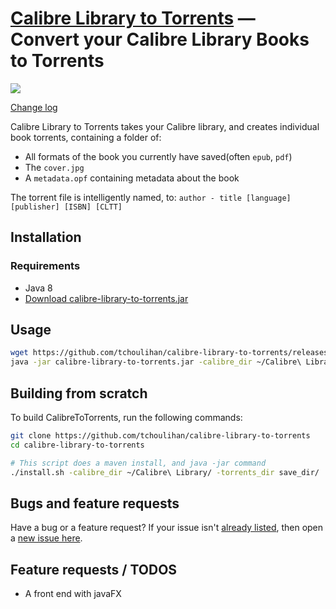 [Calibre Library to Torrents]() &mdash; Convert your Calibre Library Books to Torrents
==========
![](http://img.shields.io/version/0.0.2.png?color=green)


[Change log](https://github.com/tchoulihan/calibre-library-to-torrents/releases)


Calibre Library to Torrents takes your Calibre library, and creates individual book torrents, containing a folder of:
* All formats of the book you currently have saved(often `epub`, `pdf`)
* The `cover.jpg`
* A `metadata.opf` containing metadata about the book

The torrent file is intelligently named, to:
`author - title [language] [publisher] [ISBN] [CLTT]`


## Installation

### Requirements
- Java 8
- [Download calibre-library-to-torrents.jar](https://github.com/tchoulihan/calibre-library-to-torrents/releases/download/0.0.2/calibre-library-to-torrents.jar)

## Usage
```sh
wget https://github.com/tchoulihan/calibre-library-to-torrents/releases/download/0.0.2/calibre-library-to-torrents.jar
java -jar calibre-library-to-torrents.jar -calibre_dir ~/Calibre\ Library/ -torrents_dir save_dir/
```
## Building from scratch

To build CalibreToTorrents, run the following commands:
```sh
git clone https://github.com/tchoulihan/calibre-library-to-torrents
cd calibre-library-to-torrents

# This script does a maven install, and java -jar command
./install.sh -calibre_dir ~/Calibre\ Library/ -torrents_dir save_dir/
```

## Bugs and feature requests
Have a bug or a feature request? If your issue isn't [already listed](https://github.com/tchoulihan/calibre-library-to-torrents/issues/), then open a [new issue here](https://github.com/tchoulihan/calibre-library-to-torrents/issues/new).

## Feature requests / TODOS
* A front end with javaFX

